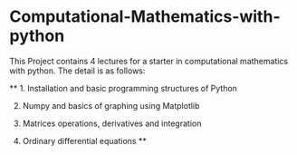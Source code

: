 # Computational-Mathematics-with-python
This Project contains 4 lectures for a starter in computational mathematics with python. The detail is as follows:

** 1. Installation and basic programming  structures of Python

2. Numpy and basics of graphing using Matplotlib
   
3. Matrices operations,  derivatives and integration
   
4. Ordinary differential equations **

